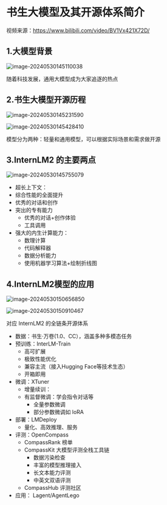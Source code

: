 # 书生大模型及其开源体系简介

视频来源：https://www.bilibili.com/video/BV1Vx421X72D/

## 1.大模型背景

![image-20240530145110038](C:\Users\lenovo\AppData\Roaming\Typora\typora-user-images\image-20240530145110038.png)

随着科技发展，通用大模型成为大家追逐的热点

## 2.书生大模型开源历程

![image-20240530145231590](C:\Users\lenovo\AppData\Roaming\Typora\typora-user-images\image-20240530145231590.png)

![image-20240530145428410](C:\Users\lenovo\AppData\Roaming\Typora\typora-user-images\image-20240530145428410.png)

模型分为两种：轻量和通用模型，可以根据实际场景和需求做开源

## 3.InternLM2 的主要两点

![image-20240530145755079](C:\Users\lenovo\AppData\Roaming\Typora\typora-user-images\image-20240530145755079.png)

- 超长上下文：
- 综合性能的全面提升
- 优秀的对话和创作
- 突出的专有能力
  - 优秀的对话+创作体验
  - 工具调用
- 强大的内生计算能力：
  - 数理计算
  - 代码解释器
  - 数据分析能力
  - 使用机器学习算法+绘制折线图

## 4.InternLM2模型的应用

![image-20240530150656850](C:\Users\lenovo\AppData\Roaming\Typora\typora-user-images\image-20240530150656850.png)

![image-20240530150910467](C:\Users\lenovo\AppData\Roaming\Typora\typora-user-images\image-20240530150910467.png)

对应 InternLM2 的全链条开源体系

- 数据：书生·万卷(1.0、CC），涵盖多种多模态任务
- 预训练：InterLM-Train
  - 高可扩展
  - 极致性能优化
  - 兼容主流（接入Hugging Face等技术生态）
  - 开箱即用
- 微调：XTuner
  - 增量续训：
  - 有监督微调：学会指令对话等
    - 全量参数微调
    - 部分参数微调如 loRA
- 部署：LMDeploy
  - 量化、高效推理、服务
- 评测：OpenCompass
  - CompassRank 榜单
  - CompassKit 大模型评测全栈工具链
    - 数据污染检查
    - 丰富的模型推理接入
    - 长文本能力评测
    - 中英文双语评测
  - CompassHub 评测社区
- 应用： Lagent/AgentLego



### 